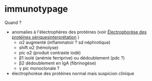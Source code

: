 # immunotypage



Quand ? 

- anomalies à l'électrophères des protéines (voir [Électrophorèse des protéines sériquesinterprétation](#c3a9lectrophorc3a8se-des-protc3a9ines-sc3a9riques-interprc3a9tationnorgmd) ) 
    - α2 augmenté (inflammatoir ? sd néphrotique) 
    - shift α2 (hémolyse) 
    - pic α2 (produit contraste iodé) 
    - β1 isolé (anémie ferriprive) ou dédoublement (pdc ?) 
    - β2 dédoublement en IgA (fibrinogèse) 
    - γ pic monoclonale ? 
- électrophorèse des protéines normal mais suspicion clinique 

